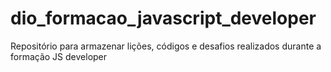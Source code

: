# dio_formacao_javascript_developer
Repositório para armazenar lições, códigos e desafios realizados durante a formação JS developer
